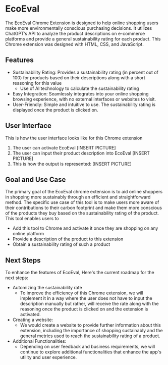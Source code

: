 # EcoEval
The EcoEval Chrome Extension is designed to help online shopping users make more environmentally conscious purchasing decisions. It utilizes ChatGPT’s API to analyze the product descriptions on e-commerce platforms and provide a general sustainability rating for each product. This Chrome extension was designed with HTML, CSS, and JavaScript. 

## Features
* Sustainability Rating: Provides a sustainability rating (in percent out of 100) for products based on their descriptions along with a short reasoning for this value
  * Use of AI technology to calculate the sustainability rating
* Easy Integration: Seamlessly integrates into your online shopping browsing experience, with no external interfaces or websites to visit.
* User-Friendly: Simple and intuitive to use. The sustainability rating is displayed once the product is clicked on.

## User Interface
This is how the user interface looks like for this Chrome extension
1. The user can activate EcoEval
[INSERT PICTURE]
2. The user can input their product description into EcoEval
[INSERT PICTURE]
3. This is how the output is represented:
[INSERT PICTURE]
 
## Goal and Use Case
The primary goal of the EcoEval chrome extension is to aid online shoppers in shopping more sustainably through an efficient and straightforward method. The specific use case of this tool is to make users more aware of their contributions to their carbon footprint and make them more conscious of the products they buy based on the sustainability rating of the product. This tool enables users to 
* Add this tool to Chrome and activate it once they are shopping on any online platform
* Provide a description of the product to this extension 
* Obtain a sustainability rating of such a product

## Next Steps
To enhance the features of EcoEval,  Here's the current roadmap for the next steps:
* Automizing the sustainability rate
  * To improve the efficiency of this Chrome extension, we will implement it in a way where the user does not have to input the description manually but rather, will receive the rate along with the reasoning once the product is clicked on and the extension is activated. 
* Creating a website: 
  * We would create a website to provide further information about this extension, including the importance of shopping sustainably and the general metrics used to reach the sustainability rating of a product. 
* Additional Functionalities: 
  * Depending on user feedback and business requirements, we will continue to explore additional functionalities that enhance the app's utility and user experience.

